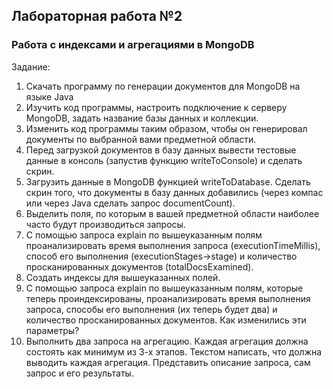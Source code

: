 ## Лабораторная работа №2

### Работа с индексами и агрегациями в MongoDB

Задание:
1.	Скачать программу по генерации документов для MongoDB на языке Java
2.	Изучить код программы, настроить подключение к серверу MongoDB, задать название базы данных и коллекции.
3.	Изменить код программы таким образом, чтобы он генерировал документы по выбранной вами предметной области.
4.	Перед загрузкой документов в базу данных вывести тестовые данные в консоль (запустив функцию writeToConsole) и сделать скрин.
5.	Загрузить данные в MongoDB функцией writeToDatabase. Сделать скрин того, что документы в базу данных добавились (через компас или через Java сделать запрос documentCount).
6.	Выделить поля, по которым в вашей предметной области наиболее часто будут производиться запросы.
7.	С помощью запроса explain по вышеуказанным полям проанализировать время выполнения запроса (executionTimeMillis), способ его выполнения (executionStages->stage) и количество просканированных документов (totalDocsExamined).
8.	Создать индексы для вышеуказанных полей.
9.	С помощью запроса explain по вышеуказанным полям, которые теперь проиндексированы, проанализировать время выполнения запроса, способы его выполнения (их теперь будет два) и количество просканированных документов. Как изменились эти параметры?
10.	Выполнить два запроса на агрегацию. Каждая агрегация должна состоять как минимум из 3-х этапов.  Текстом написать, что должна выводить каждая агрегация. Представить описание запроса, сам запрос и его результаты.
